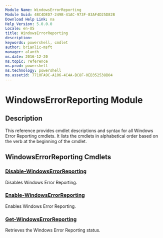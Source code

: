 ```yaml
---
Module Name: WindowsErrorReporting
Module Guid: 4BC4DED7-249B-41AC-973F-83AF4D25D82B
Download Help Link: na
Help Version: 5.0.0.0
Locale: en-US
title: WindowsErrorReporting
description: 
keywords: powershell, cmdlet
author: brianlic-msft
manager: alanth
ms.date: 2016-12-20
ms.topic: reference
ms.prod: powershell
ms.technology: powershell
ms.assetid: 7710FA9C-A106-4C4A-BC8F-0EB352538B04
---
```


# WindowsErrorReporting Module
## Description
This reference provides cmdlet descriptions and syntax for all Windows Error Reporting cmdlets. It lists the cmdlets in alphabetical order based on the verb at the beginning of the cmdlet.

## WindowsErrorReporting Cmdlets
### [Disable-WindowsErrorReporting](./Disable-WindowsErrorReporting.md)
Disables Windows Error Reporting.

### [Enable-WindowsErrorReporting](./Enable-WindowsErrorReporting.md)
Enables Windows Error Reporting.

### [Get-WindowsErrorReporting](./Get-WindowsErrorReporting.md)
Retrieves the Windows Error Reporting status.


